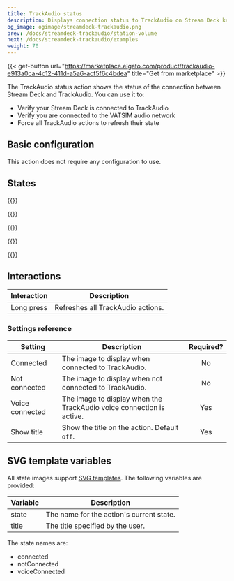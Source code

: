 ```yaml
---
title: TrackAudio status
description: Displays connection status to TrackAudio on Stream Deck keys
og_image: ogimage/streamdeck-trackaudio.png
prev: /docs/streamdeck-trackaudio/station-volume
next: /docs/streamdeck-trackaudio/examples
weight: 70
---
```


{{< get-button url="https://marketplace.elgato.com/product/trackaudio-e913a0ca-4c12-411d-a5a6-acf5f6c4bdea" title="Get from marketplace" >}}

The TrackAudio status action shows the status of the connection between Stream Deck and TrackAudio. You can use it to:

- Verify your Stream Deck is connected to TrackAudio
- Verify you are connected to the VATSIM audio network
- Force all TrackAudio actions to refresh their state

## Basic configuration

This action does not require any configuration to use.

## States

{{<action-figures>}}

{{<action-figure src="trackaudio/trackaudio-status/template.svg.html" state="connected" caption="Connected">}}

{{<action-figure src="trackaudio/trackaudio-status/template.svg.html" state="notConnected" caption="Not connected">}}

{{<action-figure src="trackaudio/trackaudio-status/template.svg.html" state="voiceConnected" caption="Voice connected">}}

{{</action-figures>}}

## Interactions

| Interaction | Description                       |
| ----------- | --------------------------------- |
| Long press  | Refreshes all TrackAudio actions. |

### Settings reference

| Setting         | Description                                                          | Required? |
| --------------- | -------------------------------------------------------------------- | :-------: |
| Connected       | The image to display when connected to TrackAudio.                   |    No     |
| Not connected   | The image to display when not connected to TrackAudio.               |    No     |
| Voice connected | The image to display when the TrackAudio voice connection is active. |    Yes    |
| Show title      | Show the title on the action. Default `off`.                         |    Yes    |

## SVG template variables

All state images support [SVG templates](../svg-templates/). The following variables are provided:

| Variable | Description                              |
| -------- | ---------------------------------------- |
| state    | The name for the action's current state. |
| title    | The title specified by the user.         |

The state names are:

- connected
- notConnected
- voiceConnected

